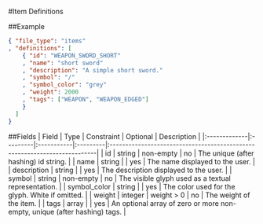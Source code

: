 #Item Definitions

##Example
```json
{ "file_type": "items"
, "definitions": [
    { "id": "WEAPON_SWORD_SHORT"
    , "name": "short sword"
    , "description": "A simple short sword."
    , "symbol": "/"
    , "symbol_color": "grey"
    , "weight": 2000
    , "tags": ["WEAPON", "WEAPON_EDGED"]
    }
  ]
}
```
##Fields
| Field        | Type     | Constraint | Optional | Description                                                               |
|:-------------|:---------|:-----------|:---------|:--------------------------------------------------------------------------|
| id           | string   | non-empty  | no       | The unique (after hashing) id string.                                     |
| name         | string   |            | yes      | The name displayed to the user.                                           |
| description  | string   |            | yes      | The description displayed to the user.                                    |
| symbol       | string   | non-empty  | no       | The visible glyph used as a textual representation.                       |
| symbol_color | string   |            | yes      | The color used for the glyph. White if omitted.                           |
| weight       | integer  | weight > 0 | no       | The weight of the item.                                                   |
| tags         | array    |            | yes      | An optional array of zero or more non-empty, unique (after hashing) tags. |
